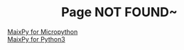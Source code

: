 

<div id="home_page">
    <h1 style="width: 100%; text-align: center;">Page NOT FOUND~</h1>
    <div id="big_btn_wrapper">
        <div class="big_btn">
            <a href="/maixpy/zh/">MaixPy for Micropython</a>
        </div>
        <div class="big_btn">
            <a href="/maixpy3/zh/">MaixPy for Python3</a>
        </div>
    </div>
</div>
